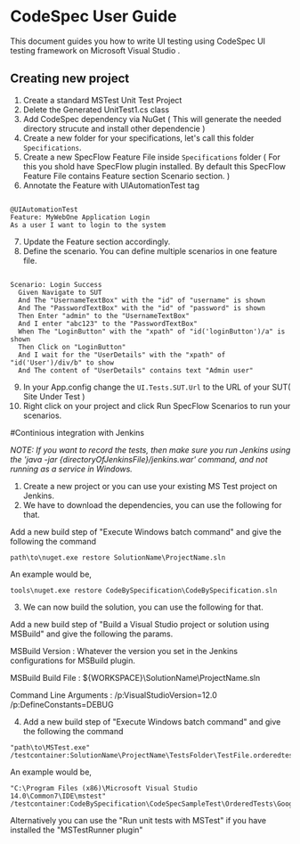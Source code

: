 # CodeSpec User Guide

This document guides you how to write UI testing using CodeSpec UI testing framework on Microsoft Visual Studio .

## Creating new project

1. Create a standard MSTest Unit Test Project
2. Delete the Generated UnitTest1.cs class
3. Add CodeSpec dependency via NuGet ( This will generate the needed directory strucute and install other dependencie )
4. Create a new folder for your specifications, let's call this folder `Specifications`.
5. Create a new SpecFlow Feature File inside `Specifications` folder ( For this you shold have SpecFlow plugin installed. By default this SpecFlow Feature File contains Feature section Scenario section. )
6. Annotate the Feature with UIAutomationTest tag
  ```

  @UIAutomationTest
  Feature: MyWebOne Application Login
  As a user I want to login to the system

  ```
7. Update the Feature section accordingly.
8. Define the scenario. You can define multiple scenarios in one feature file.
  ```

  Scenario: Login Success
  	Given Navigate to SUT
  	And The "UsernameTextBox" with the "id" of "username" is shown
  	And The "PasswordTextBox" with the "id" of "password" is shown
  	Then Enter "admin" to the "UsernameTextBox"
  	And I enter "abc123" to the "PasswordTextBox"
  	When The "LoginButton" with the "xpath" of "id('loginButton')/a" is shown
  	Then Click on "LoginButton"
  	And I wait for the "UserDetails" with the "xpath" of "id('User')/div/b" to show
  	And The content of "UserDetails" contains text "Admin user"

  ```
9. In your App.config change the `UI.Tests.SUT.Url` to the URL of your SUT( Site Under Test )
10. Right click on your project and click Run SpecFlow Scenarios to run your scenarios.

#Continious integration with Jenkins

*NOTE: If you want to record the tests, then make sure you run Jenkins using the 'java -jar {directoryOfJenkinsFile}/jenkins.war' command, and not running as a service in Windows.*


1. Create a new project or you can use your existing MS Test project on Jenkins.
2. We have to download the dependencies, you can use the following for that.

Add a new build step of "Execute Windows batch command" and give the following the command

```
path\to\nuget.exe restore SolutionName\ProjectName.sln
```

An example would be,

```
tools\nuget.exe restore CodeBySpecification\CodeBySpecification.sln
```

3. We can now build the solution, you can use the following for that.

Add a new build step of "Build a Visual Studio project or solution using MSBuild" and give the following the params.

MSBuild Version : Whatever the version you set in the Jenkins configurations for MSBuild plugin.

MSBuild Build File : ${WORKSPACE}\SolutionName\ProjectName.sln

Command Line Arguments : /p:VisualStudioVersion=12.0 /p:DefineConstants=DEBUG

4. Add a new build step of "Execute Windows batch command" and give the following the command

```
"path\to\MSTest.exe" /testcontainer:SolutionName\ProjectName\TestsFolder\TestFile.orderedtest
```

An example would be,

```
"C:\Program Files (x86)\Microsoft Visual Studio 14.0\Common7\IDE\mstest" /testcontainer:CodeBySpecification\CodeSpecSampleTest\OrderedTests\GoogleCatsAndDogs.orderedtest
```

Alternatively you can use the "Run unit tests with MSTest" if you have installed the "MSTestRunner plugin"
